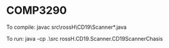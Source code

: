 # COMP3290

To compile:
javac src\rossH\CD19\Scanner\*.java

To run:
java -cp .\src rossH.CD19.Scanner.CD19ScannerChasis